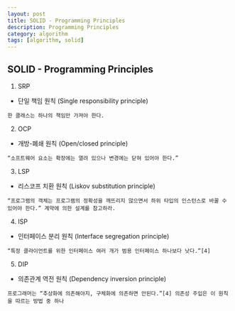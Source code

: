 ```yaml
---
layout: post
title: SOLID - Programming Principles
description: Programming Principles
category: algorithm
tags: [algorithm, solid]
---
```


**SOLID - Programming Principles**
-----

1. SRP
- 단일 책임 원칙 (Single responsibility principle)
```
한 클래스는 하나의 책임만 가져야 한다.
```

2. OCP
- 개방-폐쇄 원칙 (Open/closed principle)
```
“소프트웨어 요소는 확장에는 열려 있으나 변경에는 닫혀 있어야 한다.”
```

3. LSP
- 리스코프 치환 원칙 (Liskov substitution principle)
```
“프로그램의 객체는 프로그램의 정확성을 깨뜨리지 않으면서 하위 타입의 인스턴스로 바꿀 수 있어야 한다.” 계약에 의한 설계를 참고하라.
```

4. ISP
- 인터페이스 분리 원칙 (Interface segregation principle)
```
“특정 클라이언트를 위한 인터페이스 여러 개가 범용 인터페이스 하나보다 낫다.”[4]
```

5. DIP
- 의존관계 역전 원칙 (Dependency inversion principle)
```
프로그래머는 “추상화에 의존해야지, 구체화에 의존하면 안된다.”[4] 의존성 주입은 이 원칙을 따르는 방법 중 하나
```
